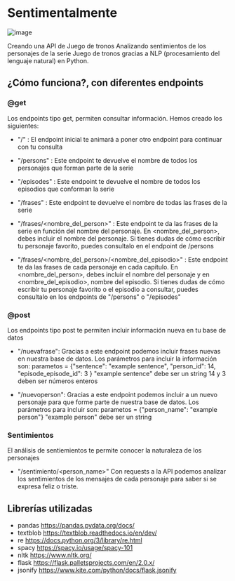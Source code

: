 # Sentimentalmente
![image](https://user-images.githubusercontent.com/92324979/143914925-424545e1-2732-44d1-bc9b-215de1b214ae.png)

Creando una API de Juego de tronos
Analizando sentimientos de los personajes de la serie Juego de tronos gracias a NLP (procesamiento del lenguaje natural) en Python.

## ¿Cómo funciona?, con diferentes endpoints
### @get
Los endpoints tipo get, permiten consultar información. Hemos creado los siguientes: 
- "/" :
El endpoint inicial te animará a poner otro endpoint para continuar con tu consulta

- "/persons" :
Este endpoint te devuelve el nombre de todos los personajes que forman parte de la serie

- "/episodes" :
Este endpoint te devuelve el nombre de todos los episodios que conforman la serie

- "/frases" :
Este endpoint te devuelve el nombre de todas las frases de la serie

- "/frases/<nombre_del_person>" :
Este endpoint te da las frases de la serie en función del nombre del personaje. En <nombre_del_person>, debes incluir el nombre del personaje. Si tienes dudas de cómo escribir tu personaje favorito, puedes consultalo en el endpoint de /persons


- "/frases/<nombre_del_person>/<nombre_del_episodio>" :
Este endpoint te da las frases de cada personaje en cada capítulo. En <nombre_del_person>, debes incluir el nombre del personaje y en <nombre_del_episodio>, nombre del episodio. Si tienes dudas de cómo escribir tu personaje favorito o el episodio a consultar, puedes consultalo en los endpoints de "/persons" o "/episodes"


### @post
Los endpoints tipo post te permiten incluir información nueva en tu base de datos
- "/nuevafrase":
Gracias a este endpoint podemos incluir frases nuevas en nuestra base de datos. Los parámetros para incluir la información son:
parametos = {"sentence": "example sentence", "person_id": 14, "episode_episode_id": 3 }
"example sentence" debe ser un string
14 y 3 deben ser números enteros


- "/nuevoperson":
Gracias a este endpoint podemos incluir a un nuevo personaje para que forme parte de nuestra base de datos. Los parámetros para incluir son:
parametos = {"person_name": "example person"}
"example person" debe ser un string

### Sentimientos
El análisis de sentiemientos te permite conocer la naturaleza de los personajes
- "/sentimiento/<person_name>"
Con requests a la API podemos analizar los sentimientos de los mensajes de cada personaje  para saber si se expresa feliz o triste.

## Librerías utilizadas
- pandas https://pandas.pydata.org/docs/
- textblob https://textblob.readthedocs.io/en/dev/
- re https://docs.python.org/3/library/re.html
- spacy https://spacy.io/usage/spacy-101
- nltk https://www.nltk.org/
- flask https://flask.palletsprojects.com/en/2.0.x/
- jsonify https://www.kite.com/python/docs/flask.jsonify


